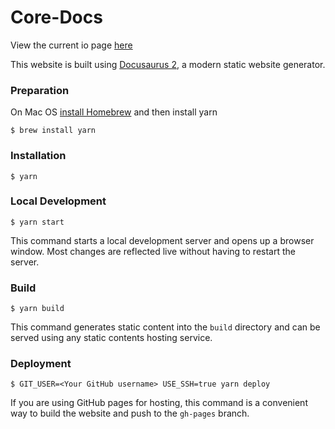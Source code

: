 # Core-Docs

View the current io page [here](https://ucgd.github.io/Core-Docs/docs/intro/)

This website is built using [Docusaurus 2](https://docusaurus.io/), a modern static website generator.

### Preparation

On Mac OS [install Homebrew](https://brew.sh) and then install yarn
```
$ brew install yarn
```

### Installation

```
$ yarn
```

### Local Development

```
$ yarn start
```

This command starts a local development server and opens up a browser window. Most changes are reflected live without having to restart the server.

### Build

```
$ yarn build
```

This command generates static content into the `build` directory and can be served using any static contents hosting service.

### Deployment

```
$ GIT_USER=<Your GitHub username> USE_SSH=true yarn deploy
```

If you are using GitHub pages for hosting, this command is a convenient way to build the website and push to the `gh-pages` branch.
